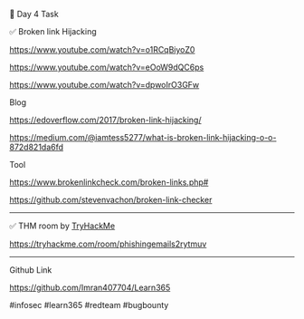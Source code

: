 🎯 Day 4 Task



✅ Broken link Hijacking 

https://www.youtube.com/watch?v=o1RCqBiyoZ0

https://www.youtube.com/watch?v=eOoW9dQC6ps

https://www.youtube.com/watch?v=dpwoIrO3GFw



Blog 

https://edoverflow.com/2017/broken-link-hijacking/

https://medium.com/@iamtess5277/what-is-broken-link-hijacking-o-o-872d821da6fd





Tool

https://www.brokenlinkcheck.com/broken-links.php#

https://github.com/stevenvachon/broken-link-checker

-----------------------------------------------------------------------------------------------------------------------------------------------------------------------

✅ THM room by [TryHackMe](https://tryhackme.com/)

https://tryhackme.com/room/phishingemails2rytmuv

-----------------------------------------------------------------------------------------------------------------------------------------------------------------------

Github Link 

https://github.com/Imran407704/Learn365


#infosec #learn365 #redteam #bugbounty 

